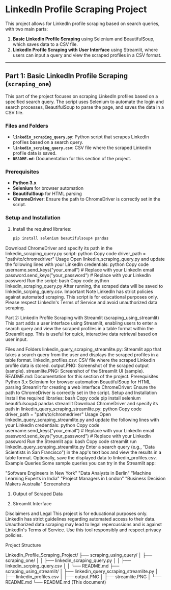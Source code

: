 # LinkedIn Profile Scraping Project

This project allows for LinkedIn profile scraping based on search queries, with two main parts:
1. **Basic LinkedIn Profile Scraping** using Selenium and BeautifulSoup, which saves data to a CSV file.
2. **LinkedIn Profile Scraping with User Interface** using Streamlit, where users can input a query and view the scraped profiles in a CSV format.

---

## Part 1: Basic LinkedIn Profile Scraping (`scraping_one`)

This part of the project focuses on scraping LinkedIn profiles based on a specified search query. The script uses Selenium to automate the login and search processes, BeautifulSoup to parse the page, and saves the data in a CSV file.

### Files and Folders
- **`linkedin_scraping_query.py`**: Python script that scrapes LinkedIn profiles based on a search query.
- **`linkedin_scrping_query.csv`**: CSV file where the scraped LinkedIn profile data is saved.
- **`README.md`**: Documentation for this section of the project.

### Prerequisites

- **Python 3.x**
- **Selenium** for browser automation
- **BeautifulSoup** for HTML parsing
- **ChromeDriver**: Ensure the path to ChromeDriver is correctly set in the script.

### Setup and Installation

1. Install the required libraries:
   ```bash
   pip install selenium beautifulsoup4 pandas
Download ChromeDriver and specify its path in the linkedin_scraping_query.py script:
python
Copy code
driver_path = "path/to/chromedriver"
Usage
Open linkedin_scraping_query.py and update the following lines with your LinkedIn credentials:
python
Copy code
username.send_keys("your_email")  # Replace with your LinkedIn email
password.send_keys("your_password")  # Replace with your LinkedIn password
Run the script:
bash
Copy code
python linkedin_scraping_query.py
After running, the scraped data will be saved to linkedin_scrping_query.csv.
Important Note
LinkedIn has strict policies against automated scraping. This script is for educational purposes only. Please respect LinkedIn's Terms of Service and avoid unauthorized data scraping.

Part 2: LinkedIn Profile Scraping with Streamlit (scraping_using_streamlit)
This part adds a user interface using Streamlit, enabling users to enter a search query and view the scraped profiles in a table format within the Streamlit app. This is useful for quick, interactive data retrieval based on user input.

Files and Folders
linkedin_query_scraping_streamlite.py: Streamlit app that takes a search query from the user and displays the scraped profiles in a table format.
linkedin_profiles.csv: CSV file where the scraped LinkedIn profile data is stored.
output.PNG: Screenshot of the scraped output (sample).
streamlite.PNG: Screenshot of the Streamlit UI (sample).
README.md: Documentation for this section of the project.
Prerequisites
Python 3.x
Selenium for browser automation
BeautifulSoup for HTML parsing
Streamlit for creating a web interface
ChromeDriver: Ensure the path to ChromeDriver is correctly set in the script.
Setup and Installation
Install the required libraries:
bash
Copy code
pip install selenium beautifulsoup4 pandas streamlit
Download ChromeDriver and specify its path in linkedin_query_scraping_streamlite.py:
python
Copy code
driver_path = "path/to/chromedriver"
Usage
Open linkedin_query_scraping_streamlite.py and update the following lines with your LinkedIn credentials:
python
Copy code
username.send_keys("your_email")  # Replace with your LinkedIn email
password.send_keys("your_password")  # Replace with your LinkedIn password
Run the Streamlit app:
bash
Copy code
streamlit run linkedin_query_scraping_streamlite.py
Enter a search query (e.g., "Data Scientists in San Francisco") in the app's text box and view the results in a table format.
Optionally, save the displayed data to linkedin_profiles.csv.
Example Queries
Some sample queries you can try in the Streamlit app:

"Software Engineers in New York"
"Data Analysts in Berlin"
"Machine Learning Experts in India"
"Project Managers in London"
"Business Decision Makers Australia"
Screenshots
1. Output of Scraped Data

2. Streamlit Interface

Disclaimers and Legal
This project is for educational purposes only. LinkedIn has strict guidelines regarding automated access to their data. Unauthorized data scraping may lead to legal repercussions and is against LinkedIn's Terms of Service. Use this tool responsibly and respect privacy policies.

Project Structure

LinkedIn_Profile_Scraping_Project/
├── scraping_using_query/
│   ├── scraping_one/
│   │   ├── linkedin_scraping_query.py
│   │   ├── linkedin_scrping_query.csv
│   │   └── README.md
├── scraping_using_streamlit/
│   ├── linkedin_query_scraping_streamlite.py
│   ├── linkedin_profiles.csv
│   ├── output.PNG
│   ├── streamlite.PNG
│   └── README.md
└── README.md (This document)
